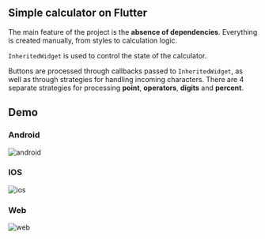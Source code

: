 ## Simple calculator on Flutter

The main feature of the project is the **absence of dependencies**. Everything is created
manually, from styles to calculation logic.

`InheritedWidget` is used to control the state of the calculator.

Buttons are processed through callbacks passed to `InheritedWidget`, as well as through strategies
for handling incoming characters. There are 4 separate strategies for processing **point**,
**operators**, **digits** and **percent**.

## Demo

### Android

![android](https://github.com/user-attachments/assets/2ddc2fb8-86e0-4918-8811-f0f9c698068e)

### IOS

![ios](https://github.com/user-attachments/assets/3ce926c4-b5fd-4d21-bbb0-044e3ef09300)


### Web

![web](https://github.com/user-attachments/assets/916a6733-1487-42db-8a9e-453fe74f441e)



